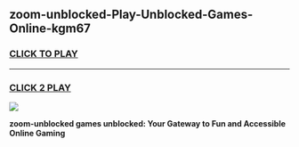 
## zoom-unblocked-Play-Unblocked-Games-Online-kgm67
<h3>
<a href="https://premium76.site?title=zoom-unblocked&ref=25A">CLICK TO PLAY</a></h3>
<hr>

<h3>
<a href="https://premium76.site?title=zoom-unblocked&ref=25A">CLICK 2 PLAY</a>
  
</h3>

<a href="https://premium76.site?title=zoom-unblocked&ref=25A"><img src="https://clearcache.store/games.png"></a>


**zoom-unblocked games unblocked: Your Gateway to Fun and Accessible Online Gaming**
